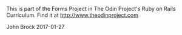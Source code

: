 This is part of the Forms Project in The Odin Project's Ruby on Rails Curriculum. Find it at http://www.theodinproject.com

John Brock 2017-01-27